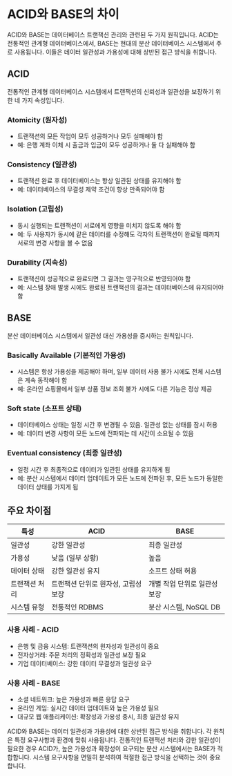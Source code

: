 # ACID와 BASE의 차이

ACID와 BASE는 데이터베이스 트랜잭션 관리와 관련된 두 가지 원칙입니다. ACID는 전통적인 관계형 데이터베이스에서, BASE는 현대의 분산 데이터베이스 시스템에서 주로 사용됩니다. 이들은 데이터 일관성과 가용성에 대해 상반된 접근 방식을 취합니다.

## ACID

전통적인 관계형 데이터베이스 시스템에서 트랜잭션의 신뢰성과 일관성을 보장하기 위한 네 가지 속성입니다.

### Atomicity (원자성)

- 트랜잭션의 모든 작업이 모두 성공하거나 모두 실패해야 함
- 예: 은행 계좌 이체 시 출금과 입금이 모두 성공하거나 둘 다 실패해야 함

### Consistency (일관성)

- 트랜잭션 완료 후 데이터베이스는 항상 일관된 상태를 유지해야 함
- 예: 데이터베이스의 무결성 제약 조건이 항상 만족되어야 함

### Isolation (고립성)

- 동시 실행되는 트랜잭션이 서로에게 영향을 미치지 않도록 해야 함
- 예: 두 사용자가 동시에 같은 데이터를 수정해도 각자의 트랜잭션이 완료될 때까지 서로의 변경 사항을 볼 수 없음

### Durability (지속성)

- 트랜잭션이 성공적으로 완료되면 그 결과는 영구적으로 반영되어야 함
- 예: 시스템 장애 발생 시에도 완료된 트랜잭션의 결과는 데이터베이스에 유지되어야 함

## BASE

분산 데이터베이스 시스템에서 일관성 대신 가용성을 중시하는 원칙입니다.

### Basically Available (기본적인 가용성)

- 시스템은 항상 가용성을 제공해야 하며, 일부 데이터 사용 불가 시에도 전체 시스템은 계속 동작해야 함
- 예: 온라인 쇼핑몰에서 일부 상품 정보 조회 불가 시에도 다른 기능은 정상 제공

### Soft state (소프트 상태)

- 데이터베이스 상태는 일정 시간 후 변경될 수 있음. 일관성 없는 상태를 잠시 허용
- 예: 데이터 변경 사항이 모든 노드에 전파되는 데 시간이 소요될 수 있음

### Eventual consistency (최종 일관성)

- 일정 시간 후 최종적으로 데이터가 일관된 상태를 유지하게 됨
- 예: 분산 시스템에서 데이터 업데이트가 모든 노드에 전파된 후, 모든 노드가 동일한 데이터 상태를 가지게 됨

## 주요 차이점

| 특성 | ACID | BASE |
|------|------|------|
| 일관성 | 강한 일관성 | 최종 일관성 |
| 가용성 | 낮음 (일부 상황) | 높음 |
| 데이터 상태 | 강한 일관성 유지 | 소프트 상태 허용 |
| 트랜잭션 처리 | 트랜잭션 단위로 원자성, 고립성 보장 | 개별 작업 단위로 일관성 보장 |
| 시스템 유형 | 전통적인 RDBMS | 분산 시스템, NoSQL DB |

### 사용 사례 - ACID

- 은행 및 금융 시스템: 트랜잭션의 원자성과 일관성이 중요
- 전자상거래: 주문 처리의 정확성과 일관성 보장 필요
- 기업 데이터베이스: 강한 데이터 무결성과 일관성 요구

### 사용 사례 - BASE

- 소셜 네트워크: 높은 가용성과 빠른 응답 요구
- 온라인 게임: 실시간 데이터 업데이트와 높은 가용성 필요
- 대규모 웹 애플리케이션: 확장성과 가용성 중시, 최종 일관성 유지

ACID와 BASE는 데이터 일관성과 가용성에 대한 상반된 접근 방식을 취합니다. 각 원칙은 특정 요구사항과 환경에 맞춰 사용됩니다. 전통적인 트랜잭션 처리와 강한 일관성이 필요한 경우 ACID가, 높은 가용성과 확장성이 요구되는 분산 시스템에서는 BASE가 적합합니다. 시스템 요구사항을 면밀히 분석하여 적절한 접근 방식을 선택하는 것이 중요합니다.
